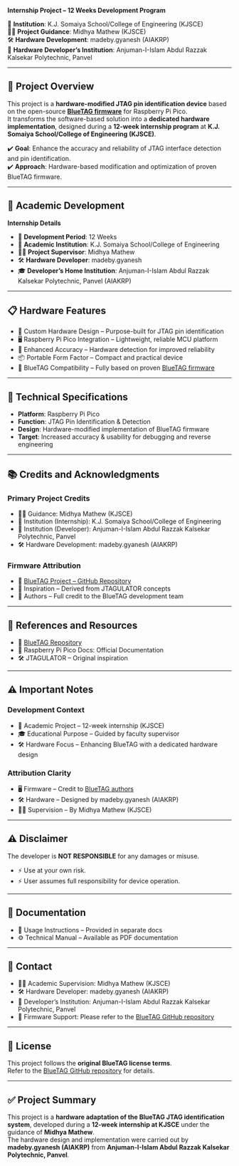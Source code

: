 **Internship Project – 12 Weeks Development Program**  

📍 **Institution**: K.J. Somaiya School/College of Engineering (KJSCE)  
👨‍🏫 **Project Guidance**: Midhya Mathew (KJSCE)  
🛠 **Hardware Development**: madeby.gyanesh (AIAKRP)  
🏫 **Hardware Developer’s Institution**: Anjuman-I-Islam Abdul Razzak Kalsekar Polytechnic, Panvel  

---

## 🎯 Project Overview  

This project is a **hardware-modified JTAG pin identification device** based on the open-source **[BlueTAG firmware](https://github.com/Aodrulez/blueTag)** for Raspberry Pi Pico.  
It transforms the software-based solution into a **dedicated hardware implementation**, designed during a **12-week internship program** at **K.J. Somaiya School/College of Engineering (KJSCE)**.  

✔️ **Goal**: Enhance the accuracy and reliability of JTAG interface detection and pin identification.  
✔️ **Approach**: Hardware-based modification and optimization of proven BlueTAG firmware.  

---

## 🏫 Academic Development  

**Internship Details**  
- 📅 **Development Period**: 12 Weeks  
- 🏫 **Academic Institution**: K.J. Somaiya School/College of Engineering  
- 👨‍🏫 **Project Supervisor**: Midhya Mathew  
- 🛠 **Hardware Developer**: madeby.gyanesh  
- 🎓 **Developer’s Home Institution**: Anjuman-I-Islam Abdul Razzak Kalsekar Polytechnic, Panvel (AIAKRP)  

---

## 📋 Hardware Features  

- 🔧 Custom Hardware Design – Purpose-built for JTAG pin identification  
- 🖥 Raspberry Pi Pico Integration – Lightweight, reliable MCU platform  
- 🎯 Enhanced Accuracy – Hardware detection for improved reliability  
- 📦 Portable Form Factor – Compact and practical device  
- 🔗 BlueTAG Compatibility – Fully based on proven [BlueTAG firmware](https://github.com/Aodrulez/blueTag)  

---

## 🔧 Technical Specifications  

- **Platform**: Raspberry Pi Pico  
- **Function**: JTAG Pin Identification & Detection  
- **Design**: Hardware-modified implementation of BlueTAG firmware  
- **Target**: Increased accuracy & usability for debugging and reverse engineering  

---

## 📚 Credits and Acknowledgments  

### Primary Project Credits  
- 👨‍🏫 Guidance: Midhya Mathew (KJSCE)  
- 🏫 Institution (Internship): K.J. Somaiya School/College of Engineering  
- 🏫 Institution (Developer): Anjuman-I-Islam Abdul Razzak Kalsekar Polytechnic, Panvel  
- 🛠 Hardware Development: madeby.gyanesh (AIAKRP)  

### Firmware Attribution  
- 🔹 [BlueTAG Project – GitHub Repository](https://github.com/Aodrulez/blueTag)  
- 🔹 Inspiration – Derived from JTAGULATOR concepts  
- 🔹 Authors – Full credit to the BlueTAG development team  

---

## 🔗 References and Resources  

- 📂 [BlueTAG Repository](https://github.com/Aodrulez/blueTag)  
- 📘 Raspberry Pi Pico Docs: Official Documentation  
- 🛠 JTAGULATOR – Original inspiration  

---

## ⚠️ Important Notes  

### Development Context  
- 🏫 Academic Project – 12-week internship (KJSCE)  
- 🎓 Educational Purpose – Guided by faculty supervisor  
- 🛠 Hardware Focus – Enhancing BlueTAG with a dedicated hardware design  

### Attribution Clarity  
- 🖥 Firmware – Credit to [BlueTAG authors](https://github.com/Aodrulez/blueTag)  
- 🛠 Hardware – Designed by madeby.gyanesh (AIAKRP)  
- 👨‍🏫 Supervision – By Midhya Mathew (KJSCE)  

---

## ⚠️ Disclaimer  

The developer is **NOT RESPONSIBLE** for any damages or misuse.  

- ⚡ Use at your own risk.  
- ⚡ User assumes full responsibility for device operation.  

---

## 📄 Documentation  

- 📘 Usage Instructions – Provided in separate docs  
- ⚙️ Technical Manual – Available as PDF documentation  

---

## 📧 Contact  

- 👨‍🏫 Academic Supervision: Midhya Mathew (KJSCE)  
- 🛠 Hardware Developer: madeby.gyanesh (AIAKRP)  
- 🏫 Developer’s Institution: Anjuman-I-Islam Abdul Razzak Kalsekar Polytechnic, Panvel  
- 📂 Firmware Support: Please refer to the [BlueTAG GitHub repository](https://github.com/Aodrulez/blueTag)  

---

## 📄 License  

This project follows the **original BlueTAG license terms**.  
Refer to the [BlueTAG GitHub repository](https://github.com/Aodrulez/blueTag) for details.  

---

## ✅ Project Summary  

This project is a **hardware adaptation of the BlueTAG JTAG identification system**, developed during a **12-week internship at KJSCE** under the guidance of **Midhya Mathew**.  
The hardware design and implementation were carried out by **madeby.gyanesh (AIAKRP)** from **Anjuman-I-Islam Abdul Razzak Kalsekar Polytechnic, Panvel**.  
